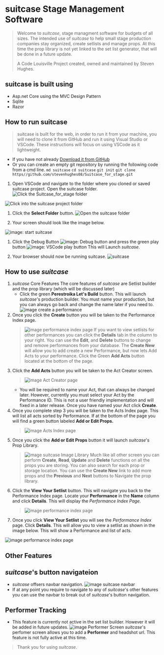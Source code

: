 # suitcase  Stage Management Software

>Welcome to *suitcase*, stage managment software for budgets of all sizes. The intended use of *suitcase* to help small stage production companies stay organized, create setlists and manage props. At this time the prop library is not yet linked to the set list generator, that will be done in a future update.
>
>A Code Louisville Project  created, owned and maintained by Steven Hughes.

## suitcase is built using
>
- Asp.net Core using the MVC Design Pattern
- Sqlite
- Razor

## How to run suitcase

> suitcase is built for the web, in order to run it from your machine, you will need to clone it from GitHub and run it using Visual Studio or VSCode. These instructions will focus on using VSCode as it lightweight.
>
- If you have not already  [Download it from GitHub](https//github.com/stevenhughes08/Suitcase_for_stage)
- Or you can create an empty git repository by running the following code from a cmd line.
   `md suitcase`
   `cd suitcase`
   `git init`
   `git clone https//github.com/stevenhughes08/Suitcase_for_stage.git`

1. Open VSCode and navigate to the folder where you cloned or saved suitcase project. Open the suitcase folder.
![Click the Suitcase_for_stage folder](images/folder1.JPG)

![Click into the suitcase project folder](images/folder2.JPG)

1. Click the **Select Folder** button.
![Open the suitcase folder](images/folder3.JPG)

1. Your screen should look like the image below.

![image: start suitcase](images/startvscode1.jpg)

1. Click the Debug Button ![image: Debug button](images/startvscode2.jpg) and press the green play button ![image: VSCode play button](images/startvscode3.jpg) This will Launch *suitcase*.

1. Your browser should now be running suitcase.
![suitcase](images/suitcase1.jpg)

## How to use *suitcase*

1. *suitcase* Core Features
    The core features of *suitcase* are Setlist builder and the prop library (which will be discussed later)
      - Click the green **Perestroika Let's Build** button. This will launch *suitcase*'s production builder. You must name your production, but you can always go back and change the name later if you need to.
    ![image create a performance](images/suitcase2.jpg)
2. Once you click the **Create** button you will be taken to the Performance Index page.
   >![image performance index page](images/suitcase3.jpg)
   >If you want to view setlists for other performances you can click the **Details** tab in the column to your right. You can use the **Edit**, and **Delete** buttons to change and remove performances from your database. The **Create New** will allow you to add create a new Performance, but now lets Add Acts to your performance. Click the Green **Add Acts** button located at the bottom of the page.
3. Click the **Add Acts** button you will be taken to the Act Creator screen.
   >![image Act Creator page](images/suitcase4.jpg)
   - You will be required to name your Act, that can always be changed later. However, currently you must select your Act by the Performance ID. This is not a user friendly implementation and will fixed in a later release. Once you have named your Act click **Create**.
4. Once you complete step 3 you will be taken to the Acts Index page. This will list all acts sorted by Performance. If at the bottom of the page you will find a green button labeled **Add or Edit Props.**  
   >![image Acts Index page](images/suitcase5.jpg)
5. Once you click the **Add or Edit Props** button it will launch *suitcase*'s Prop Library.
   >![image suitcase Image Library](images/suitcase6.jpg)
   >Much like all other screen you can perform **Create**, **Read**, **Update** and **Delete** functions on all the props you are storing. You can also search for each prop or storage location. You can use the **Create New** link to add more props and the **Previous** and **Next** buttons to Navigate the prop library.
6. Click the **View Your Setlist** button. This will navigate you back to the Performance Index page. Locate your **Performance** in the **Name** column and click **Details**. This will display the *Performance Index Page.*
    >![image performance index page](images/suitcase3.jpg)
7. Once you click **View Your Setlist** you will see the *Performance Index* page. Click **Details**. This will allow you to view a setlist as shown in the image below. This will show a Performance and list of acts.

![image performance index page](images/suitcase7.jpg)

## Other Features

## *suitcase*'s button navigateion

- *suitcase* offsers navbar navigation.
![image  suitcase navbar](images/suitcase8.jpg)
- If at any point you require to navigate to any of *suitcase*'s other features you can use the navbar to break out of *suitcase*'s button navigation.
  
## Performer Tracking

- This feature is currently not active in the set list builder. However it will be added in future updates.
![image  Performer Screen](images/suitcase9.jpg)
*suitcase*'s perfomer screen allows you to add a **Performer** and headshot url. This feature is not fully active at this time.

>Thank you for using *suitcase*.
